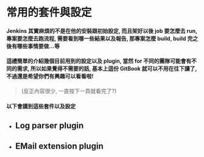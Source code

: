 常用的套件與設定
====

#### Jenkins 其實麻煩的不是在他的安裝跟初始設定, 而且架好以後 job 要怎麼去 run, 專案要怎麼去跑流程, 需要看到哪一些結果以及報告, 那專案怎麼 build, build 完之後有哪些事情要做...等

#### 這禮簡單的介紹幾個目前用到的設定以及 plugin, 當然 for 不同的團隊可能會有不同的需求, 所以如果覺得不需要的話, 基本上這份 GitBook 就可以不用在往下讀了, 不過還是希望你們有興趣可以看看啦!

> (反正內容很少, 一直按下一頁就看完了?)

#### 以下會講到這些套件以及設定

* ## Log parser plugin
* ## EMail extension plugin